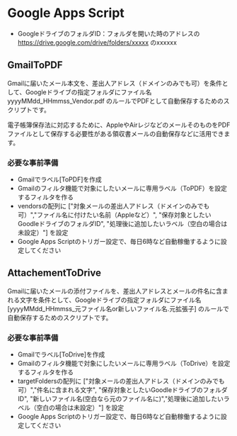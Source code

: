# Google Apps Script

- GoogleドライブのフォルダID：フォルダを開いた時のアドレスの https://drive.google.com/drive/folders/xxxxx のxxxxxx

## GmailToPDF

Gmailに届いたメール本文を、差出人アドレス（ドメインのみでも可）を条件として、Googleドライブの指定フォルダにファイル名 yyyyMMdd_HHmmss_Vendor.pdf のルールでPDFとして自動保存するためのスクリプトです。

電子帳簿保存法に対応するために、AppleやAirレジなどのメールそのものをPDFファイルとして保存する必要性がある領収書メールの自動保存などに活用できます。

### 必要な事前準備

- Gmailでラベル[ToPDF]を作成
- Gmailのフィルタ機能で対象にしたいメールに専用ラベル（ToPDF）を設定するフィルタを作る
- vendorsの配列に ["対象メールの差出人アドレス（ドメインのみでも可）","ファイル名に付けたい名前（Appleなど）", "保存対象としたいGoodleドライブのフォルダID", "処理後に追加したいラベル（空白の場合は未設定）"] を設定
- Google Apps Scriptのトリガー設定で、毎日6時など自動稼働するように設定してください

## AttachementToDrive

Gmailに届いたメールの添付ファイルを、差出人アドレスとメールの件名に含まれる文字を条件として、Googleドライブの指定フォルダにファイル名 [yyyyMMdd_HHmmss_元ファイル名or新しいファイル名.元拡張子] のルールで自動保存するためのスクリプトです。 

### 必要な事前準備

- Gmailでラベル[ToDrive]を作成
- Gmailのフィルタ機能で対象にしたいメールに専用ラベル（ToDrive）を設定するフィルタを作る
- targetFoldersの配列に ["対象メールの差出人アドレス（ドメインのみでも可）","件名に含まれる文字", "保存対象としたいGoodleドライブのフォルダID", "新しいファイル名(空白なら元のファイル名に)","処理後に追加したいラベル（空白の場合は未設定）"] を設定
- Google Apps Scriptのトリガー設定で、毎日6時など自動稼働するように設定してください
